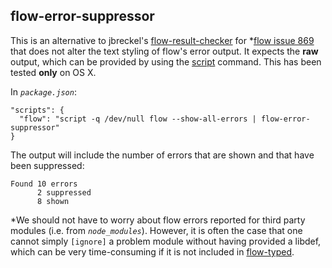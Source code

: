 ## flow-error-suppressor

This is an alternative to jbreckel's [flow-result-checker](https://github.com/jbreckel/flow-result-checker) for *[flow issue 869](https://github.com/facebook/flow/issues/869) that does not alter the text styling of flow's error output. It expects the **raw** output, which can be provided by using the [script](http://man7.org/linux/man-pages/man1/script.1.html) command. This has been tested **only** on OS X.

In _`package.json`_:
```
"scripts": {
  "flow": "script -q /dev/null flow --show-all-errors | flow-error-suppressor"
}
```

The output will include the number of errors that are shown and that have been suppressed:
```
Found 10 errors
      2 suppressed
      8 shown
```

\*We should not have to worry about flow errors reported for third party modules (i.e. from _`node_modules`_). However, it is often the case that one cannot simply `[ignore]` a problem module without having provided a libdef, which can be very time-consuming if it is not included in [flow-typed](https://github.com/flowtype/flow-typed).
